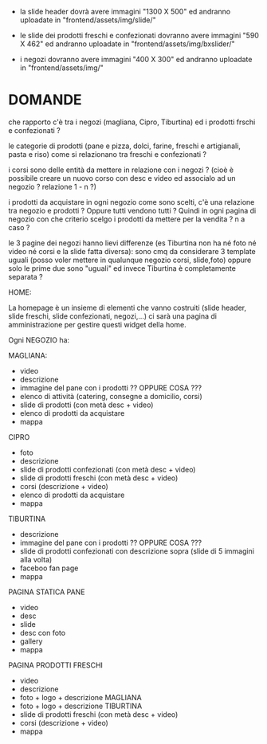 - la slide header dovrà avere immagini 
"1300 X 500" 
ed andranno uploadate in 
"frontend/assets/img/slide/"


- le slide dei prodotti freschi e confezionati dovranno avere immagini
"590 X 462"
ed andranno uploadate in 
"frontend/assets/img/bxslider/"


- i negozi dovranno avere immagini
"400 X 300"
ed andranno uploadate in 
"frontend/assets/img/"


DOMANDE
===========


che rapporto c'è tra i negozi (magliana, Cipro, Tiburtina) ed i prodotti frschi e confezionati ?

le categorie di prodotti (pane e pizza, dolci, farine, freschi e artigianali, pasta e riso) come si relazionano tra freschi e confezionati ?



i corsi sono delle entità da mettere in relazione con i negozi ? (cioè è possibile creare un nuovo corso con desc e video ed associalo ad un negozio ? relazione 1 - n ?)


i prodotti da acquistare in ogni negozio come sono scelti, c'è una relazione tra negozio e prodotti ?
Oppure tutti vendono tutti ? Quindi in ogni pagina di negozio con che criterio scelgo i prodotti da mettere per la vendita ? n a caso ?


le 3 pagine dei negozi hanno lievi differenze (es Tiburtina non ha né foto né video né corsi e la slide fatta diversa): sono cmq da considerare 3 template uguali (posso voler mettere in qualunque negozio corsi, slide,foto) oppure solo le prime due sono "uguali" ed invece Tiburtina è completamente separata ?






HOME:

La homepage è un insieme di elementi che vanno costruiti (slide header, slide freschi, slide confezionati, negozi,...)
ci sarà una pagina di amministrazione per gestire questi widget della home.



Ogni NEGOZIO ha:

MAGLIANA:

- video 
- descrizione
- immagine del pane con i prodotti ?? OPPURE COSA ???
- elenco di attività (catering, consegne a domicilio, corsi)
- slide di prodotti (con metà desc + video)
- elenco di prodotti da acquistare
- mappa



CIPRO

- foto 
- descrizione
- slide di prodotti confezionati (con metà desc + video)
- slide di prodotti freschi (con metà desc + video)
- corsi (descrizione + video)
- elenco di prodotti da acquistare
- mappa


TIBURTINA

- descrizione
- immagine del pane con i prodotti ?? OPPURE COSA ???
- slide di prodotti confezionati con descrizione sopra (slide di 5 immagini alla volta)
- faceboo fan page
- mappa



PAGINA STATICA PANE

- video
- desc
- slide
- desc con foto 
- gallery
- mappa




PAGINA PRODOTTI FRESCHI

- video
- descrizione
- foto + logo + descrizione MAGLIANA
- foto + logo + descrizione TIBURTINA
- slide di prodotti freschi (con metà desc + video)
- corsi (descrizione + video)
- mappa



